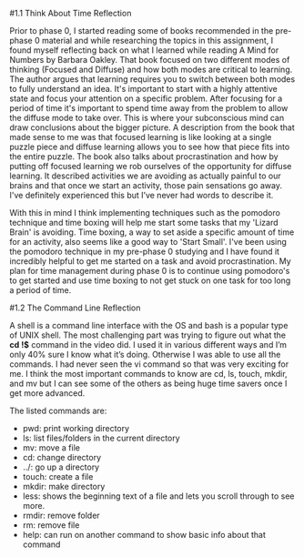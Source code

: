 #1.1 Think About Time Reflection

Prior to phase 0, I started reading some of books recommended in the pre-phase 0 material and while researching the topics in this assignment, I found myself reflecting back on what I learned while reading A Mind for Numbers by Barbara Oakley. That book focused on two different modes of thinking (Focused and Diffuse) and how both modes are critical to learning. The author argues that learning requires you to switch between both modes to fully understand an idea. It's important to start with a highly attentive state and focus your attention on a specific problem. After focusing for a period of time it's important to spend time away from the problem to allow the diffuse mode to take over. This is where your subconscious mind can draw conclusions about the bigger picture. A description from the book that made sense to me was that focused learning is like looking at a single puzzle piece and diffuse learning allows you to see how that piece fits into the entire puzzle. The book also talks about procrastination and how by putting off focused learning we rob ourselves of the opportunity for diffuse learning. It described activities we are avoiding as actually painful to our brains and that once we start an activity, those pain sensations go away. I've definitely experienced this but I’ve never had words to describe it.

With this in mind I think implementing techniques such as the pomodoro technique and time boxing will help me start some tasks that my 'Lizard Brain' is avoiding. Time boxing, a way to set aside a specific amount of time for an activity, also seems like a good way to 'Start Small'. I've been using the pomodoro technique in my pre-phase 0 studying and I have found it incredibly helpful to get me started on a task and avoid procrastination. My plan for time management during phase 0 is to continue using pomodoro's to get started and use time boxing to not get stuck on one task for too long a period of time.

#1.2 The Command Line Reflection

A shell is a command line interface with the OS and bash is a popular type of UNIX shell. The most challenging part was trying to figure out what the **cd !$** command in the video did. I used it in various different ways and I’m only 40% sure I know what it’s doing. Otherwise I was able to use all the commands. I had never seen the vi command so that was very exciting for me. I think the most important commands to know are cd, ls, touch, mkdir, and mv but  I can see some of the others as being huge time savers once I get more advanced.

The listed commands are:

  - pwd: print working directory
  - ls: list files/folders in the current directory
  - mv: move a file
  - cd: change directory
  - ../: go up a directory
  - touch: create a file
  - mkdir: make directory
  - less: shows the beginning text of a file and lets you scroll through to see more.
  - rmdir: remove folder
  - rm: remove file
  - help: can run on another command to show basic info about that command
